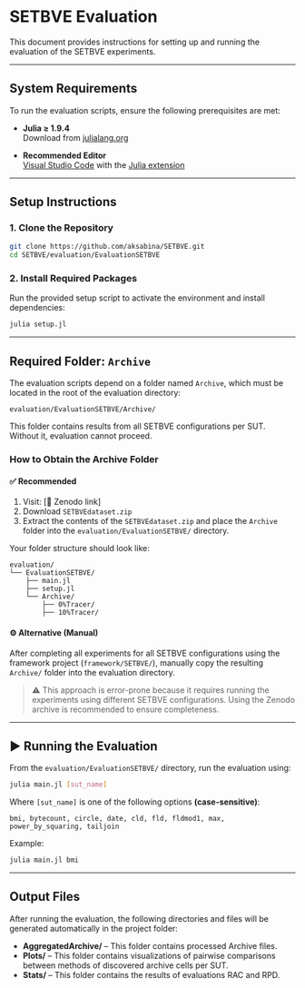# SETBVE Evaluation

This document provides instructions for setting up and running the evaluation of the SETBVE experiments.

---

## System Requirements

To run the evaluation scripts, ensure the following prerequisites are met:

- **Julia ≥ 1.9.4**  
  Download from [julialang.org](https://julialang.org/downloads/)

- **Recommended Editor**  
  [Visual Studio Code](https://code.visualstudio.com/) with the [Julia extension](https://marketplace.visualstudio.com/items?itemName=julialang.language-julia)

---

## Setup Instructions

### 1. Clone the Repository

```bash
git clone https://github.com/aksabina/SETBVE.git
cd SETBVE/evaluation/EvaluationSETBVE
```

### 2. Install Required Packages

Run the provided setup script to activate the environment and install dependencies:

```bash
julia setup.jl
```
---

## Required Folder: `Archive`

The evaluation scripts depend on a folder named `Archive`, which must be located in the root of the evaluation directory:

```
evaluation/EvaluationSETBVE/Archive/
```

This folder contains results from all SETBVE configurations per SUT. Without it, evaluation cannot proceed.

### How to Obtain the Archive Folder

#### ✅ Recommended

1. Visit: [🔗 Zenodo link]
2. Download `SETBVEdataset.zip`
3. Extract the contents of the  `SETBVEdataset.zip` and place the `Archive` folder into the `evaluation/EvaluationSETBVE/` directory.

Your folder structure should look like:

```
evaluation/
└── EvaluationSETBVE/
    ├── main.jl
    ├── setup.jl
    └── Archive/
        ├── 0%Tracer/
        ├── 10%Tracer/
```

#### ⚙️ Alternative (Manual)

After completing all experiments for all SETBVE configurations using the framework project (`framework/SETBVE/`), manually copy the resulting `Archive/` folder into the evaluation directory.

> ⚠️ This approach is error-prone because it requires running the experiments using different SETBVE configurations. Using the Zenodo archive is recommended to ensure completeness.

---

## ▶️ Running the Evaluation

From the `evaluation/EvaluationSETBVE/` directory, run the evaluation using:

```bash
julia main.jl [sut_name]
```

Where `[sut_name]` is one of the following options **(case-sensitive)**:

```
bmi, bytecount, circle, date, cld, fld, fldmod1, max, power_by_squaring, tailjoin
```

Example:

```bash
julia main.jl bmi
```
---

## Output Files

After running the evaluation, the following directories and files will be generated automatically in the project folder:

- **AggregatedArchive/** – This folder contains processed Archive files.
- **Plots/** – This folder contains visualizations of pairwise comparisons between methods of discovered archive cells per SUT.
- **Stats/** – This folder contains the results of evaluations RAC and RPD.
